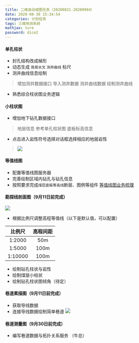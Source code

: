 ```yaml
---
title: 二维自动成图任务（20200831-20200904）
date: 2020-08-30 15:34:54
categories: 计划任务
tags: 三维地测系统
mathjax: ture
password: dice2
---
```


#### 单孔柱状

* 封孔结构改成梯形
* 动态生成 `简易水文` `测井曲线` 标尺
* 测井曲线信息绘制
> 增加测井数据接口
> 导入测井数据
> 测井曲线数据
> 绘制测井曲线

* 熟悉综合柱状图业务逻辑
 
#### 小柱状图
* 增加地下钻孔数据接口
> 地层信息 参考单孔柱状图
> 底板标高信息

* 点击进入岩性符号选择对话框选择相应的地层岩性
> ![](15968582895156.png)


#### 等值线图
* 配置等值线图服务器
* 完善绘制区域内钻孔与钻孔信息
* 按照要求完成`煤层底板等高线`断层、图例等组件
[等值线图业务梳理](https://rhtect.github.io/2020/08/03/geodesic-DZX-Combing/)

#### 勘探线剖面图（9月11日前完成）
![](15980019995416.jpg)


* 根据比例尺调整高程等值线（以下是默认值，可以配置）

| 比例尺 | 高程间距 |
|:---:|:----:|
| 1:2000  |   50m   |
| 1:5000  |   100m   |
| 1:10000  |   100m   |

* 绘制钻孔柱状与岩性
* 绘制煤层小柱状
* 绘制钻孔柱状图倾角（待定）

#### 巷道素描图（9月11日前完成）
* 获取导线数据
* 连接导线数据绘制简单巷道
![](15987728597169.jpg)

#### 巷道测量图（9月30日前完成）
* 编写巷道数据与拓扑关系服务 （牛总）
